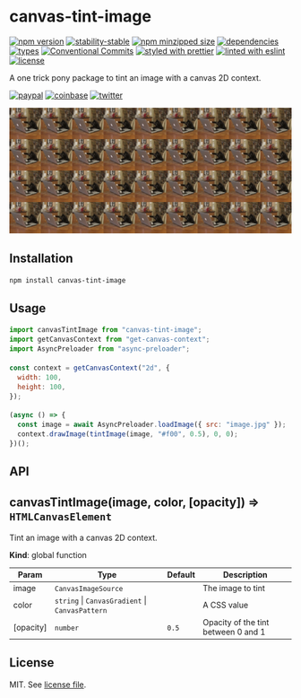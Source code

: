 # canvas-tint-image

[![npm version](https://img.shields.io/npm/v/canvas-tint-image)](https://www.npmjs.com/package/canvas-tint-image)
[![stability-stable](https://img.shields.io/badge/stability-stable-green.svg)](https://www.npmjs.com/package/canvas-tint-image)
[![npm minzipped size](https://img.shields.io/bundlephobia/minzip/canvas-tint-image)](https://bundlephobia.com/package/canvas-tint-image)
[![dependencies](https://img.shields.io/librariesio/release/npm/canvas-tint-image)](https://github.com/dmnsgn/canvas-tint-image/blob/main/package.json)
[![types](https://img.shields.io/npm/types/canvas-tint-image)](https://github.com/microsoft/TypeScript)
[![Conventional Commits](https://img.shields.io/badge/Conventional%20Commits-1.0.0-fa6673.svg)](https://conventionalcommits.org)
[![styled with prettier](https://img.shields.io/badge/styled_with-Prettier-f8bc45.svg?logo=prettier)](https://github.com/prettier/prettier)
[![linted with eslint](https://img.shields.io/badge/linted_with-ES_Lint-4B32C3.svg?logo=eslint)](https://github.com/eslint/eslint)
[![license](https://img.shields.io/github/license/dmnsgn/canvas-tint-image)](https://github.com/dmnsgn/canvas-tint-image/blob/main/LICENSE.md)

A one trick pony package to tint an image with a canvas 2D context.

[![paypal](https://img.shields.io/badge/donate-paypal-informational?logo=paypal)](https://paypal.me/dmnsgn)
[![coinbase](https://img.shields.io/badge/donate-coinbase-informational?logo=coinbase)](https://commerce.coinbase.com/checkout/56cbdf28-e323-48d8-9c98-7019e72c97f3)
[![twitter](https://img.shields.io/twitter/follow/dmnsgn?style=social)](https://twitter.com/dmnsgn)

![](https://raw.githubusercontent.com/dmnsgn/canvas-tint-image/main/screenshot.gif)

## Installation

```bash
npm install canvas-tint-image
```

## Usage

```js
import canvasTintImage from "canvas-tint-image";
import getCanvasContext from "get-canvas-context";
import AsyncPreloader from "async-preloader";

const context = getCanvasContext("2d", {
  width: 100,
  height: 100,
});

(async () => {
  const image = await AsyncPreloader.loadImage({ src: "image.jpg" });
  context.drawImage(tintImage(image, "#f00", 0.5), 0, 0);
})();
```

## API

<!-- api-start -->

<a name="canvasTintImage"></a>

## canvasTintImage(image, color, [opacity]) ⇒ <code>HTMLCanvasElement</code>

Tint an image with a canvas 2D context.

**Kind**: global function

| Param     | Type                                                                             | Default          | Description                         |
| --------- | -------------------------------------------------------------------------------- | ---------------- | ----------------------------------- |
| image     | <code>CanvasImageSource</code>                                                   |                  | The image to tint                   |
| color     | <code>string</code> \| <code>CanvasGradient</code> \| <code>CanvasPattern</code> |                  | A CSS <color> value                 |
| [opacity] | <code>number</code>                                                              | <code>0.5</code> | Opacity of the tint between 0 and 1 |

<!-- api-end -->

## License

MIT. See [license file](https://github.com/dmnsgn/canvas-tint-image/blob/main/LICENSE.md).
